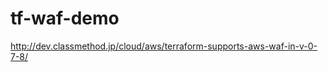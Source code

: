 tf-waf-demo
===========

http://dev.classmethod.jp/cloud/aws/terraform-supports-aws-waf-in-v-0-7-8/

